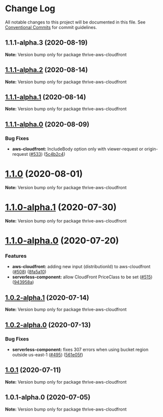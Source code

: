 # Change Log

All notable changes to this project will be documented in this file.
See [Conventional Commits](https://conventionalcommits.org) for commit guidelines.

## 1.1.1-alpha.3 (2020-08-19)

**Note:** Version bump only for package thrive-aws-cloudfront

## [1.1.1-alpha.2](https://github.com/serverless-nextjs/serverless-next.js/compare/thrive-aws-cloudfront@1.1.1-alpha.1...thrive-aws-cloudfront@1.1.1-alpha.2) (2020-08-14)

**Note:** Version bump only for package thrive-aws-cloudfront

## [1.1.1-alpha.1](https://github.com/serverless-nextjs/serverless-next.js/compare/thrive-aws-cloudfront@1.1.1-alpha.0...thrive-aws-cloudfront@1.1.1-alpha.1) (2020-08-14)

**Note:** Version bump only for package thrive-aws-cloudfront

## [1.1.1-alpha.0](https://github.com/serverless-nextjs/serverless-next.js/compare/thrive-aws-cloudfront@1.1.0...thrive-aws-cloudfront@1.1.1-alpha.0) (2020-08-09)

### Bug Fixes

- **aws-cloudfront:** IncludeBody option only with viewer-request or origin-request ([#533](https://github.com/serverless-nextjs/serverless-next.js/issues/533)) ([5c4b2c4](https://github.com/serverless-nextjs/serverless-next.js/commit/5c4b2c47ae235014dc723bf0515f3d025c67d726))

# [1.1.0](https://github.com/serverless-nextjs/serverless-next.js/compare/thrive-aws-cloudfront@1.1.0-alpha.1...thrive-aws-cloudfront@1.1.0) (2020-08-01)

**Note:** Version bump only for package thrive-aws-cloudfront

# [1.1.0-alpha.1](https://github.com/serverless-nextjs/serverless-next.js/compare/thrive-aws-cloudfront@1.1.0-alpha.0...thrive-aws-cloudfront@1.1.0-alpha.1) (2020-07-30)

**Note:** Version bump only for package thrive-aws-cloudfront

# [1.1.0-alpha.0](https://github.com/serverless-nextjs/serverless-next.js/compare/thrive-aws-cloudfront@1.0.2-alpha.1...thrive-aws-cloudfront@1.1.0-alpha.0) (2020-07-20)

### Features

- **aws-cloudfront:** adding new input (distributionId) to aws-cloudfront ([#508](https://github.com/serverless-nextjs/serverless-next.js/issues/508)) ([8fa5a10](https://github.com/serverless-nextjs/serverless-next.js/commit/8fa5a104ee914a90ffdc643d45881a626651583b))
- **serverless-component:** allow CloudFront PriceClass to be set ([#515](https://github.com/serverless-nextjs/serverless-next.js/issues/515)) ([943958a](https://github.com/serverless-nextjs/serverless-next.js/commit/943958a823d602db35ca2b789e6d8b455ef5f499))

## [1.0.2-alpha.1](https://github.com/serverless-nextjs/serverless-next.js/compare/thrive-aws-cloudfront@1.0.2-alpha.0...thrive-aws-cloudfront@1.0.2-alpha.1) (2020-07-14)

**Note:** Version bump only for package thrive-aws-cloudfront

## [1.0.2-alpha.0](https://github.com/serverless-nextjs/serverless-next.js/compare/thrive-aws-cloudfront@1.0.1...thrive-aws-cloudfront@1.0.2-alpha.0) (2020-07-13)

### Bug Fixes

- **serverless-component:** fixes 307 errors when using bucket region outside us-east-1 ([#495](https://github.com/serverless-nextjs/serverless-next.js/issues/495)) ([561e05f](https://github.com/serverless-nextjs/serverless-next.js/commit/561e05f9ba9763fab4185b34adcde61dfcbb0a21))

## [1.0.1](https://github.com/serverless-nextjs/serverless-next.js/compare/thrive-aws-cloudfront@1.0.1-alpha.0...thrive-aws-cloudfront@1.0.1) (2020-07-11)

**Note:** Version bump only for package thrive-aws-cloudfront

## 1.0.1-alpha.0 (2020-07-05)

**Note:** Version bump only for package thrive-aws-cloudfront
